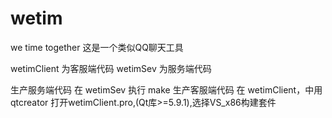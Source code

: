 # wetim
we time together
这是一个类似QQ聊天工具

wetimClient 为客服端代码
wetimSev 为服务端代码

生产服务端代码 在 wetimSev 执行 make
生产客服端代码 在 wetimClient，中用qtcreator 打开wetimClient.pro,(Qt库>=5.9.1),选择VS_x86构建套件



